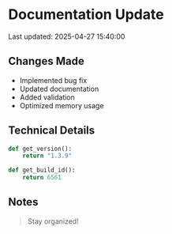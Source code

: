 # Documentation Update

Last updated: 2025-04-27 15:40:00

## Changes Made
- Implemented bug fix
- Updated documentation
- Added validation
- Optimized memory usage

## Technical Details
```python
def get_version():
    return "1.3.9"

def get_build_id():
    return 6561
```

## Notes
> Stay organized!
